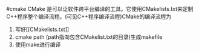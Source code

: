 #cmake
CMake 是可以让软件跨平台编译的工具。它使用CMakelists.txt来定制C++程序整个编译流程。(可见C++程序编译流程)CMake的编译流程为

1. 写好[[CMakelists.txt]]
2. cmake path (path指向包含CMakelist.txt的目录)生成makefile
3. 使用make进行编译
